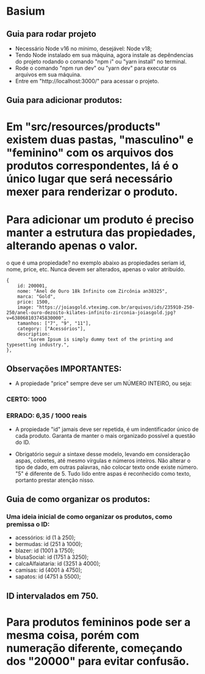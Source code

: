 # Basium

## Guia para rodar projeto
- Necessário Node v16 no mínimo, desejável: Node v18;
- Tendo Node instalado em sua máquina, agora instale as depêndencias do projeto rodando o comando "npm i" ou "yarn install" no terminal.
- Rode o comando "npm run dev" ou "yarn dev" para executar os arquivos em sua máquina.
- Entre em "http://localhost:3000/" para acessar o projeto.

## Guia para adicionar produtos:

# Em "src/resources/products" existem duas pastas, "masculino" e "feminino" com os arquivos dos produtos correspondentes, lá é o único lugar que será necessário mexer para renderizar o produto.

# Para adicionar um produto é preciso manter a estrutura das propiedades, alterando apenas o valor.
o que é uma propiedade? no exemplo abaixo as propiedades seriam id, nome, price, etc. Nunca devem ser alterados, apenas o valor atribuído.

    {
        id: 200001, 
        nome: "Anel de Ouro 18k Infinito com Zircônia an38325",
        marca: "Gold",
        price: 1500,
        image: "https://joiasgold.vteximg.com.br/arquivos/ids/235910-250-250/anel-ouro-dezoito-kilates-infinito-zirconia-joiasgold.jpg?v=638068103745830000",
        tamanhos: ["7", "9", "11"],
        category: ["Acessórios"],
        description:
            "Lorem Ipsum is simply dummy text of the printing and typesetting industry.",
    },

## Observações IMPORTANTES:

- A propiedade "price" sempre deve ser um NÚMERO INTEIRO, ou seja:
### CERTO: 1000
### ERRADO: 6,35 / 1000 reais

- A propiedade "id" jamais deve ser repetida, é um indentificador único de cada produto. Garanta de manter o mais organizado possível a questão do ID.

- Obrigatório seguir a sintaxe desse modelo, levando em consideração aspas, colxetes, até mesmo vírgulas e números inteiros. Não alterar o tipo de dado, em outras palavras, não colocar texto onde existe número.
"5" é diferente de 5. Tudo lido entre aspas é reconhecido como texto, portanto prestar atenção nisso.


## Guia de como organizar os produtos:

### Uma ideia inicial de como organizar os produtos, como premissa o ID:

- acessórios: id (1 à 250);
- bermudas: id (251 à 1000);
- blazer: id (1001 à 1750);
- blusaSocial: id (1751 à 3250);
- calcaAlfaiataria: id (3251 à 4000);
- camisas: id (4001 à 4750);
- sapatos: id (4751 à 5500);

## ID intervalados em 750.

# Para produtos femininos pode ser a mesma coisa, porém com numeração diferente, começando dos "20000" para evitar confusão.




